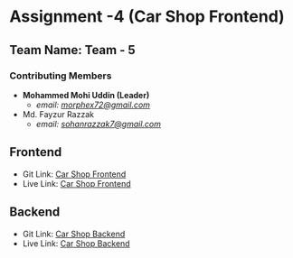 # Assignment -4 (Car Shop Frontend)

## Team Name: Team - 5
### Contributing Members
- **Mohammed Mohi Uddin (Leader)**
  * *email: morphex72@gmail.com*
- Md. Fayzur Razzak
  * *email: sohanrazzak7@gmail.com*


## Frontend
- Git Link: [Car Shop Frontend](https://github.com/SohanRazzak/Car-Shop-Frontend-Assignment-4)
- Live Link: [Car Shop Frontend](https://car-shop-frontend-assignment-4.vercel.app/)
## Backend
- Git Link: [Car Shop Backend](https://github.com/DevMohi/car-store-backend/tree/main)
- Live Link: [Car Shop Backend](https://car-store-assingment.vercel.app/api/v1/)
